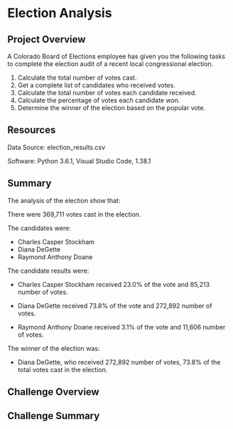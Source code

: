 # Election Analysis

 ## Project Overview

A Colorado Board of Elections employee has given you the following tasks to complete the election audit of a recent local congressional election.

1. Calculate the total number of votes cast.
2. Get a complete list of candidates who received votes.
3. Calculate the total number of votes each candidate received.
4. Calculate the percentage of votes each candidate won.
5. Determine the winner of the election based on the popular vote.


## Resources

Data Source: election_results.csv

Software: Python 3.6.1, Visual Studio Code, 1.38.1

## Summary

The analysis of the election show that:

There were 369,711 votes cast in the election.

The candidates were:

* Charles Casper Stockham
* Diana DeGette
* Raymond Anthony Doane

The candidate results were:

* Charles Casper Stockham received 23.0% of the vote and 85,213 number of votes.

* Diana DeGette received 73.8% of the vote and 272,892 number of votes.

* Raymond Anthony Doane received 3.1% of the vote and 11,606 number of votes.

The winner of the election was:

* Diana DeGette, who received 272,892 number of votes, 73.8% of the total votes cast in the election.

## Challenge Overview

## Challenge Summary

